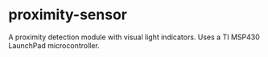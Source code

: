 # proximity-sensor
A proximity detection module with visual light indicators. Uses a TI MSP430 LaunchPad microcontroller.
